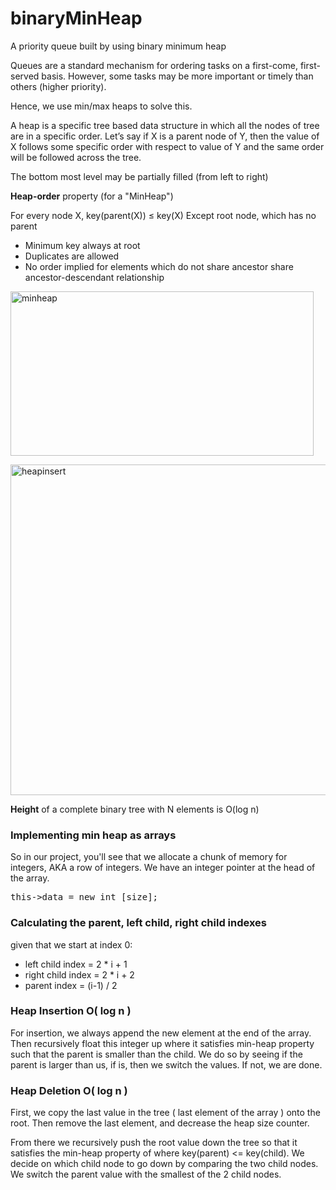 # binaryMinHeap
A priority queue built by using binary minimum heap


Queues are a standard mechanism for ordering tasks on a first-come, first-served basis.
However, some tasks may be more important or timely than others (higher priority).

Hence, we use min/max heaps to solve this. 

A heap is a specific tree based data structure in which all the nodes of tree are in a specific order. Let’s say if X is a parent node of Y, then the value of X follows some specific order with respect to value of Y and the same order will be followed across the tree.


The bottom most level may be partially filled (from left
to right)


<b>Heap-order</b> property (for a "MinHeap")

For every node X, key(parent(X)) ≤ key(X)
Except root node, which has no parent

<ul>
<li>Minimum key always at root</li>
<li>Duplicates are allowed</li>
<li>No order implied for elements which do not
share ancestor share ancestor-descendant relationship</li>
</ul>

<a href="http://shanghaiseagull.com/wp-content/uploads/2016/09/minheap.png"><img src="http://shanghaiseagull.com/wp-content/uploads/2016/09/minheap.png" alt="minheap" width="485" height="263" class="alignnone size-large wp-image-5125" /></a>

<a href="http://shanghaiseagull.com/wp-content/uploads/2016/09/heapinsert.png"><img src="http://shanghaiseagull.com/wp-content/uploads/2016/09/heapinsert.png" alt="heapinsert" width="565" height="529" class="alignnone size-full wp-image-5124" /></a>

<b>Height</b> of a complete binary tree with N elements is O(log n)

<h3>Implementing min heap as arrays</h3>

So in our project, you'll see that we allocate a chunk of memory for integers, AKA a row of integers.
We have an integer pointer at the head of the array.
<pre>
this->data = new int [size];
</pre>

<h3>Calculating the parent, left child, right child indexes</h3>

given that we start at index 0:

<ul>
<li>left child index = 2 * i + 1</li>
<li>right child index = 2 * i + 2</li>
<li>parent index = (i-1) / 2 </li>
</ul>

<h3>Heap Insertion O( log n ) </h3>

For insertion, we always append the new element at the end of the array. Then recursively float this integer up where it satisfies min-heap property such that the parent is smaller than the child. We do so by seeing if the parent is larger than us, if is, then we switch the values. If not, we are done.

<h3>Heap Deletion O( log n )</h3>

First, we copy the last value in the tree ( last element of the array ) onto the root. Then remove the last element, and decrease the heap size counter.

From there we recursively push the root value down the tree so that it satisfies the min-heap property of where key(parent) <= key(child). We decide on which child node to go down by comparing the two child nodes. We switch the parent value with the smallest of the 2 child nodes.

